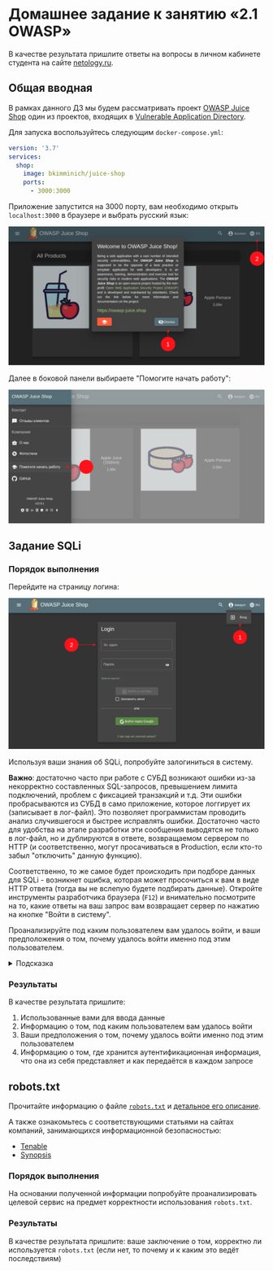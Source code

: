 # Домашнее задание к занятию «2.1 OWASP»

В качестве результата пришлите ответы на вопросы в личном кабинете студента на сайте [netology.ru](https://netology.ru).

## Общая вводная

В рамках данного ДЗ мы будем рассматривать проект [OWASP Juice Shop](https://owasp.org/www-project-juice-shop/) один из проектов, входящих в [Vulnerable Application Directory](https://owasp.org/www-project-vulnerable-web-applications-directory/).

Для запуска воспользуйтесь следующим `docker-compose.yml`:

```yaml
version: '3.7'
services:
  shop:
    image: bkimminich/juice-shop
    ports:
      - 3000:3000
```

Приложение запустится на 3000 порту, вам необходимо открыть `localhost:3000` в браузере и выбрать русский язык:

![](pic/startup.png)

Далее в боковой панели выбираете "Помогите начать работу":

![](pic/guide.png)

## Задание SQLi

### Порядок выполнения

Перейдите на страницу логина:

![](pic/login.png)

Используя ваши знания об SQLi, попробуйте залогиниться в систему.

**Важно**: достаточно часто при работе с СУБД возникают ошибки из-за некорректно составленных SQL-запросов, превышением лимита подключений, проблем с фиксацией транзакций и т.д. Эти ошибки пробрасываются из СУБД в само приложение, которое логгирует их (записывает в лог-файл). Это позволяет программистам проводить анализ случившегося и быстрее исправлять ошибки. Достаточно часто для удобства на этапе разработки эти сообщения выводятся не только в лог-файл, но и дублируются в ответе, возвращаемом сервером по HTTP (и соответственно, могут просачиваться в Production, если кто-то забыл "отключить" данную функцию).

Соответственно, то же самое будет происходить при подборе данных для SQLi - возникнет ошибка, которая может просочиться к вам в виде HTTP ответа (тогда вы не вслепую будете подбирать данные). Откройте инструменты разработчика браузера (`F12`) и внимательно посмотрите на то, какие ответы на ваш запрос вам возвращает сервер по нажатию на кнопке "Войти в систему".

Проанализируйте под каким пользователем вам удалось войти, и ваши предположения о том, почему удалось войти именно под этим пользователем.

<details>
<summary>Подсказка</summary>

Для этого достаточно:
1. Посмотреть на хранилища (Cookie, LocalStorage, SessionStorage) на предмет хранения аутентификационной информации
1. Посмотреть на данные передаваемые в запросах (Headers)
1. Посмотреть на данные, возвращаемые в ответах после аутентификации
</details>

### Результаты

В качестве результата пришлите:
1. Использованные вами для ввода данные
1. Информацию о том, под каким пользователем вам удалось войти
1. Ваши предположения о том, почему удалось войти именно под этим пользователем
1. Информацию о том, где хранится аутентификационная информация, что она из себя представляет и как передаётся в каждом запросе

## robots.txt

Прочитайте информацию о файле [`robots.txt`](https://developers.google.com/search/docs/advanced/robots/intro?hl=ru) и [детальное его описание](https://developers.google.com/search/docs/advanced/robots/robots_txt?hl=ru).

А также ознакомьтесь с соответствующими статьями на сайтах компаний, занимающихся информационной безопасностью:
* [Tenable](https://www.tenable.com/plugins/nessus/10302)
* [Synopsis](https://www.synopsys.com/blogs/software-security/robots-txt/)

### Порядок выполнения

На основании полученной информации попробуйте проанализировать целевой сервис на предмет корректности использования `robots.txt`.

### Результаты

В качестве результата пришлите: ваше заключение о том, корректно ли используется `robots.txt` (если нет, то почему и к каким это ведёт последствиям)
